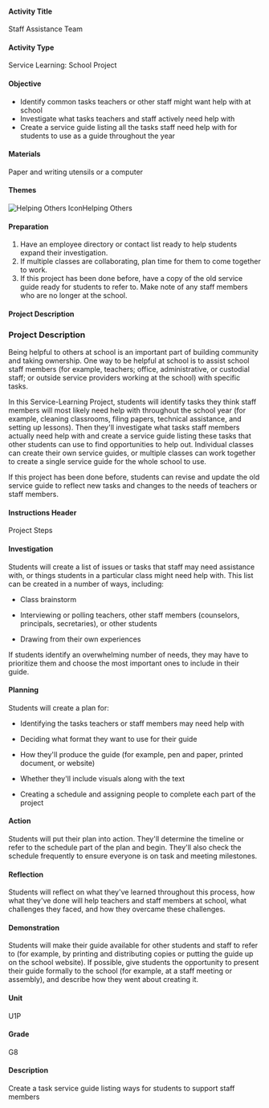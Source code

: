 #### Activity Title
Staff Assistance Team
#### Activity Type
Service Learning: School Project
#### Objective
- Identify common tasks teachers or other staff might want help with at school
- Investigate what tasks teachers and staff actively need help with
- Create a service guide listing all the tasks staff need help with for students to use as a guide throughout the year

#### Materials
Paper and writing utensils or a computer
#### Themes
![Helping Others Icon](http://v5cmservice.secondstep.org/MS3TP_IMAGES/SKILLS/SKILLS_SMALL_IMAGES/helping-others-sm.png)Helping Others
 

#### Preparation
1. Have an employee directory or contact list ready to help students expand their investigation.
2. If multiple classes are collaborating, plan time for them to come together to work.
3. If this project has been done before, have a copy of the old service guide ready for students to refer to. Make note of any staff members who are no longer at the school.

#### Project Description

### Project Description

Being helpful to others at school is an important part of building community and taking ownership. One way to be helpful at school is to assist school staff members (for example, teachers; office, administrative, or custodial staff; or outside service providers working at the school) with specific tasks.

In this Service-Learning Project, students will identify tasks they think staff members will most likely need help with throughout the school year (for example, cleaning classrooms, filing papers, technical assistance, and setting up lessons). Then they'll investigate what tasks staff members actually need help with and create a service guide listing these tasks that other students can use to find opportunities to help out. Individual classes can create their own service guides, or multiple classes can work together to create a single service guide for the whole school to use.

If this project has been done before, students can revise and update the old service guide to reflect new tasks and changes to the needs of teachers or staff members.

#### Instructions Header
Project Steps
#### Investigation
Students will create a list of issues or tasks that staff may need assistance with, or things students in a particular class might need help with. This list can be created in a number of ways, including:


-  Class brainstorm

-  Interviewing or polling teachers, other staff members (counselors, principals, secretaries), or other students

-  Drawing from their own experiences

If students identify an overwhelming number of needs, they may have to prioritize them and choose the most important ones to include in their guide.
#### Planning
Students will create a plan for:


-  Identifying the tasks teachers or staff members may need help with

-  Deciding what format they want to use for their guide

-  How they'll produce the guide (for example, pen and paper, printed document, or website)

-  Whether they'll include visuals along with the text

-  Creating a schedule and assigning people to complete each part of the project
#### Action
Students will put their plan into action. They'll determine the timeline or refer to the schedule part of the plan and begin. They'll also check the schedule frequently to ensure everyone is on task and meeting milestones.
#### Reflection
Students will reflect on what they've learned throughout this process, how what they've done will help teachers and staff members at school, what challenges they faced, and how they overcame these challenges.
#### Demonstration
Students will make their guide available for other students and staff to refer to (for example, by printing and distributing copies or putting the guide up on the school website). If possible, give students the opportunity to present their guide formally to the school (for example, at a staff meeting or assembly), and describe how they went about creating it.
#### Unit
U1P
#### Grade
G8
#### Description
Create a task service guide listing ways for students to support staff members
